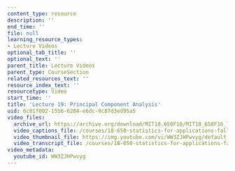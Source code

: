```yaml
---
content_type: resource
description: ''
end_time: ''
file: null
learning_resource_types:
- Lecture Videos
optional_tab_title: ''
optional_text: ''
parent_title: Lecture Videos
parent_type: CourseSection
related_resources_text: ''
resource_index_text: ''
resourcetype: Video
start_time: ''
title: 'Lecture 19: Principal Component Analysis'
uid: 6c01f002-1556-6284-e6dc-0c87d3ed95a5
video_files:
  archive_url: https://archive.org/download/MIT18.650F16/MIT18_650F16_lec19_300k.mp4
  video_captions_file: /courses/18-650-statistics-for-applications-fall-2016/eb7bc1653c4557bdb0f59e205a24f7b1_WW3ZJHPwvyg.vtt
  video_thumbnail_file: https://img.youtube.com/vi/WW3ZJHPwvyg/default.jpg
  video_transcript_file: /courses/18-650-statistics-for-applications-fall-2016/27aa467a327f2cd7fe288d8cf9f4c011_WW3ZJHPwvyg.pdf
video_metadata:
  youtube_id: WW3ZJHPwvyg
---
```

